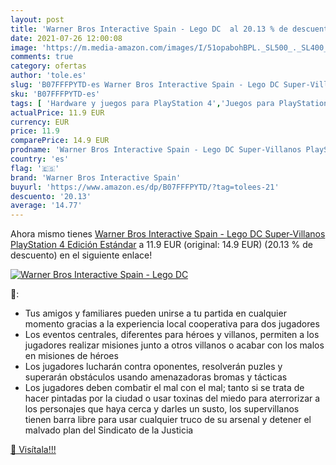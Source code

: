 ```yaml
---
layout: post
title: 'Warner Bros Interactive Spain - Lego DC  al 20.13 % de descuento'
date: 2021-07-26 12:00:08
image: 'https://m.media-amazon.com/images/I/51opabohBPL._SL500_._SL400_.jpg'
comments: true
category: ofertas
author: 'tole.es'
slug: 'B07FFFPYTD-es Warner Bros Interactive Spain - Lego DC Super-Villanos...'
sku: 'B07FFFPYTD-es'
tags: [ 'Hardware y juegos para PlayStation 4','Juegos para PlayStation 4','Videojuegos','playstation','warner bros interactive spain', ]
actualPrice: 11.9 EUR
currency: EUR
price: 11.9
comparePrice: 14.9 EUR
prodname: 'Warner Bros Interactive Spain - Lego DC Super-Villanos PlayStation 4  Edición Estándar'
country: 'es'
flag: '🇪🇸'
brand: 'Warner Bros Interactive Spain'
buyurl: 'https://www.amazon.es/dp/B07FFFPYTD/?tag=tolees-21'
descuento: '20.13'
average: '14.77'
---
```


Ahora mismo tienes [Warner Bros Interactive Spain - Lego DC Super-Villanos PlayStation 4  Edición Estándar](https://www.amazon.es/dp/B07FFFPYTD/?tag=tolees-21) a 11.9 EUR (original: 14.9 EUR) (20.13 %  de descuento) en el siguiente enlace!

[![Warner Bros Interactive Spain - Lego DC ](https://m.media-amazon.com/images/I/51opabohBPL._SL500_._SL400_.jpg)](https://www.amazon.es/dp/B07FFFPYTD/?tag=tolees-21)

🔎:

- Tus amigos y familiares pueden unirse a tu partida en cualquier momento gracias a la experiencia local cooperativa para dos jugadores
- Los eventos centrales, diferentes para héroes y villanos, permiten a los jugadores realizar misiones junto a otros villanos o acabar con los malos en misiones de héroes
- Los jugadores lucharán contra oponentes, resolverán puzles y superarán obstáculos usando amenazadoras bromas y tácticas
- Los jugadores deben combatir el mal con el mal; tanto si se trata de hacer pintadas por la ciudad o usar toxinas del miedo para aterrorizar a los personajes que haya cerca y darles un susto, los supervillanos tienen barra libre para usar cualquier truco de su arsenal y detener el malvado plan del Sindicato de la Justicia

[🛒 Visítala!!!](https://www.amazon.es/dp/B07FFFPYTD/?tag=tolees-21)
